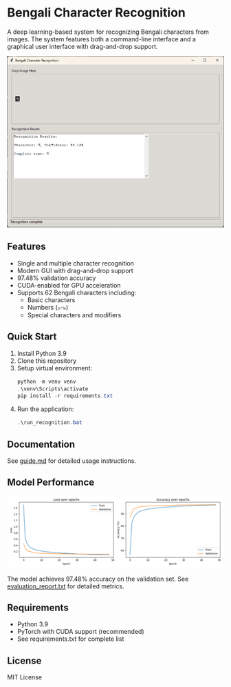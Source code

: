 # Bengali Character Recognition

A deep learning-based system for recognizing Bengali characters from images. The system features both a command-line interface and a graphical user interface with drag-and-drop support.

![GUI Interface](images/gui_interface.png)

## Features

- Single and multiple character recognition
- Modern GUI with drag-and-drop support
- 97.48% validation accuracy
- CUDA-enabled for GPU acceleration
- Supports 62 Bengali characters including:
  - Basic characters
  - Numbers (০-৯)
  - Special characters and modifiers

## Quick Start

1. Install Python 3.9
2. Clone this repository
3. Setup virtual environment:
   ```powershell
   python -m venv venv
   .\venv\Scripts\activate
   pip install -r requirements.txt
   ```
4. Run the application:
   ```powershell
   .\run_recognition.bat
   ```

## Documentation

See [guide.md](guide.md) for detailed usage instructions.

## Model Performance

![Training History](images/training_history.png)

The model achieves 97.48% accuracy on the validation set. See [evaluation_report.txt](evaluation_report.txt) for detailed metrics.

## Requirements

- Python 3.9
- PyTorch with CUDA support (recommended)
- See requirements.txt for complete list

## License

MIT License
